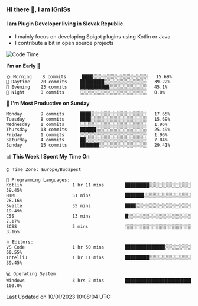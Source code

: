 ### Hi there 👋, I am iGniSs

#### I am Plugin Developer living in Slovak Republic.
- I mainly focus on developing Spigot plugins using Kotlin or Java
- I contribute a bit in open source projects

<!--START_SECTION:waka-->
![Code Time](http://img.shields.io/badge/Code%20Time-1%2C001%20hrs%2018%20mins-blue)

**I'm an Early 🐤** 

```text
🌞 Morning    8 commits      ████░░░░░░░░░░░░░░░░░░░░░   15.69% 
🌆 Daytime    20 commits     █████████░░░░░░░░░░░░░░░░   39.22% 
🌃 Evening    23 commits     ███████████░░░░░░░░░░░░░░   45.1% 
🌙 Night      0 commits      ░░░░░░░░░░░░░░░░░░░░░░░░░   0.0%

```
📅 **I'm Most Productive on Sunday** 

```text
Monday       9 commits      ████░░░░░░░░░░░░░░░░░░░░░   17.65% 
Tuesday      8 commits      ████░░░░░░░░░░░░░░░░░░░░░   15.69% 
Wednesday    1 commits      ░░░░░░░░░░░░░░░░░░░░░░░░░   1.96% 
Thursday     13 commits     ██████░░░░░░░░░░░░░░░░░░░   25.49% 
Friday       1 commits      ░░░░░░░░░░░░░░░░░░░░░░░░░   1.96% 
Saturday     4 commits      ██░░░░░░░░░░░░░░░░░░░░░░░   7.84% 
Sunday       15 commits     ███████░░░░░░░░░░░░░░░░░░   29.41%

```


📊 **This Week I Spent My Time On** 

```text
⌚︎ Time Zone: Europe/Budapest

💬 Programming Languages: 
Kotlin                   1 hr 11 mins        █████████░░░░░░░░░░░░░░░░   39.45% 
HTML                     51 mins             ███████░░░░░░░░░░░░░░░░░░   28.16% 
Svelte                   35 mins             ████░░░░░░░░░░░░░░░░░░░░░   19.49% 
CSS                      13 mins             █░░░░░░░░░░░░░░░░░░░░░░░░   7.17% 
SCSS                     5 mins              ░░░░░░░░░░░░░░░░░░░░░░░░░   3.16%

🔥 Editors: 
VS Code                  1 hr 50 mins        ███████████████░░░░░░░░░░   60.55% 
IntelliJ                 1 hr 11 mins        █████████░░░░░░░░░░░░░░░░   39.45%

💻 Operating System: 
Windows                  3 hrs 2 mins        █████████████████████████   100.0%

```


 Last Updated on 10/01/2023 10:08:04 UTC
<!--END_SECTION:waka-->